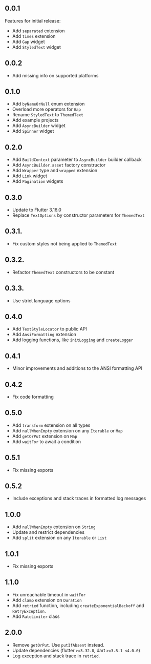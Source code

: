 ## 0.0.1

Features for initial release:

- Add `separated` extension
- Add `times` extension
- Add `Gap` widget
- Add `StyledText` widget

## 0.0.2

- Add missing info on supported platforms

## 0.1.0

- Add `byNameOrNull` enum extension
- Overload more operators for `Gap`
- Rename `StyledText` to `ThemedText`
- Add example projects
- Add `AsyncBuilder` widget
- Add `Spinner` widget

## 0.2.0

- Add `BuildContext` parameter to `AsyncBuilder` builder callback
- Add `AsyncBuilder.asset` factory constructor
- Add `Wrapper` type and `wrapped` extension
- Add `Link` widget
- Add `Pagination` widgets

## 0.3.0

- Update to Flutter 3.16.0
- Replace `TextOptions` by constructor parameters for `ThemedText`

## 0.3.1.

- Fix custom styles not being applied to `ThemedText`

## 0.3.2.

- Refactor `ThemedText` constructors to be constant

## 0.3.3.

- Use strict language options

## 0.4.0

- Add `TextStyleLocator` to public API
- Add `AnsiFormatting` extension
- Add logging functions, like `initLogging` and `createLogger`

## 0.4.1

- Minor improvements and additions to the ANSI formatting API

## 0.4.2

- Fix code formatting

## 0.5.0

- Add `transform` extension on all types
- Add `nullWhenEmpty` extension on any `Iterable` or `Map`
- Add `getOrPut` extension on `Map`
- Add `waitFor` to await a condition

## 0.5.1

- Fix missing exports

## 0.5.2

- Include exceptions and stack traces in formatted log messages

## 1.0.0

- Add `nullWhenEmpty` extension on `String`
- Update and restrict dependencies
- Add `split` extension on any `Iterable` or `List`

## 1.0.1

- Fix missing exports

## 1.1.0

- Fix unreachable timeout in `waitFor`
- Add `clamp` extension on `Duration`
- Add `retried` function, including `createExponentialBackoff` and `RetryException`.
- Add `RateLimiter` class

## 2.0.0

- Remove `getOrPut`. Use `putIfAbsent` instead.
- Update dependencies (flutter `>=3.32.8`, dart `>=3.8.1 <4.0.0`)
- Log exception and stack trace in `retried`.
